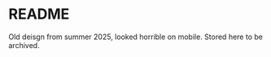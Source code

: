 <h1>README</h1>
<p>Old deisgn from summer 2025, looked horrible on mobile. Stored here to be archived.</p>
